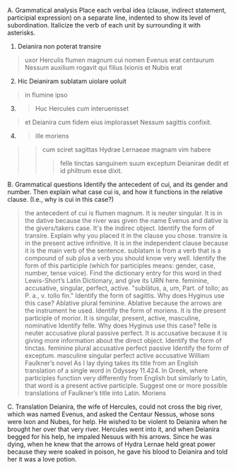 A. Grammatical analysis
Place each verbal idea (clause, indirect statement, participial expression) on a separate line, indented to show its level of subordination. Italicize the verb of each unit by surrounding it with asterisks.

1. Deianira non poterat transire
> uxor Herculis
> flumen magnum
> cui nomen Evenus erat
centaurum Nessum auxilium rogavit
> qui filius Ixionis et Nubis erat
2. Hic Deianiram sublatam uiolare uoluit
> in flumine ipso
3. > Huc Hercules cum interuenisset 
> et Deianira cum fidem eius implorasset
Nessum sagittis confixit.
4. > ille moriens
>> cum sciret sagittas Hydrae Lernaeae magnam vim habere
>>> felle tinctas 
sanguinem suum exceptum 
> Deianirae dedit 
> et id philtrum esse dixit.

B. Grammatical questions
Identify the antecedent of cui, and its gender and number. Then explain what case cui is, and how it functions in the relative clause. (I.e., why is cui in this case?)
> the antecedent of cui is flumen magnum. It is neuter singular. It is in the dative because the river was given the name Evenus and dative is the givers/takers case. It's the indirec object.
Identify the form of transire. Explain why you placed it in the clause you chose.
> transire is in the present active infinitive. It is in the independent clause because it is the main verb of the sentence.
sublatam is from a verb that is a compound of sub plus a verb you should know very well. Identify the form of this participle 
(which for participles means: gender, case, number, tense voice). Find the dictionary entry for this word in thed Lewis-Short’s Latin Dictionary, and give its URN here.
> feminine, accusative, singular, perfect, active. "sublātus, a, um, Part. of tollo; as P. a., v. tollo fin."
Identify the form of sagittis. Why does Hyginus use this case?
> Ablative plural feminine. Ablative because the arrows are the instrument he used.
Identify the form of moriens. 
> It is the present participle of morior. It is singular, present, active, masculine, nominative
Identify felle. Why does Hyginus use this case?
> felle is neuter accusative plural passive perfect. It is accusative because it is giving more information about the direct object. 
Identify the form of tinctas.
> feminine plural accusative perfect passive 
Identify the form of exceptum.
> masculine singular perfect active accusative
William Faulkner’s novel As I lay dying takes its title from an English translation of a single word in Odyssey 11.424. 
In Greek, where participles function very differently from English but similarly to Latin, that word is a present active participle. 
Suggest one or more possible translations of Faulkner’s title into Latin.
> Moriens 

C. Translation
Deianira, the wife of Hercules, could not cross the big river, which was named Evenus, and asked the Centaur Nessus, whose sons were Ixon and Nubes, for help. 
He wished to be violent to Deianira when he brought her over that very river. 
Hercules went into it, and when Deianira begged for his help, he impaled Nesuus with his arrows. 
Since he was dying, when he knew that the arrows of Hydra Lernae held great power because they were soaked in poison, he gave his blood to Deianira and told her it was a love potion.
